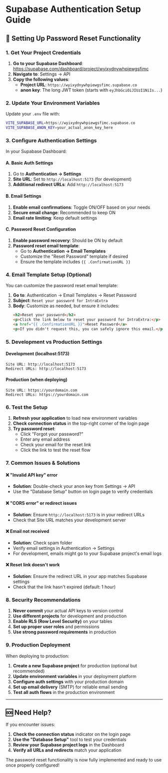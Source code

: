 # Supabase Authentication Setup Guide

## 🔐 Setting Up Password Reset Functionality

### 1. **Get Your Project Credentials**

1. **Go to your Supabase Dashboard**: https://supabase.com/dashboard/project/wyixydnywhpiewgsfimc
2. **Navigate to**: Settings → API
3. **Copy the following values**:
   - **Project URL**: `https://wyixydnywhpiewgsfimc.supabase.co`
   - **anon key**: The long JWT token (starts with `eyJhbGciOiJIUzI1NiIs...`)

### 2. **Update Your Environment Variables**

Update your `.env` file with:
```bash
VITE_SUPABASE_URL=https://wyixydnywhpiewgsfimc.supabase.co
VITE_SUPABASE_ANON_KEY=your_actual_anon_key_here
```

### 3. **Configure Authentication Settings**

In your Supabase Dashboard:

#### A. **Basic Auth Settings**
1. Go to **Authentication → Settings**
2. **Site URL**: Set to `http://localhost:5173` (for development)
3. **Additional redirect URLs**: Add `http://localhost:5173`

#### B. **Email Settings**
1. **Enable email confirmations**: Toggle ON/OFF based on your needs
2. **Secure email change**: Recommended to keep ON
3. **Email rate limiting**: Keep default settings

#### C. **Password Reset Configuration**
1. **Enable password recovery**: Should be ON by default
2. **Password reset email template**:
   - Go to **Authentication → Email Templates**
   - Customize the "Reset Password" template if desired
   - Ensure the template includes `{{ .ConfirmationURL }}`

### 4. **Email Template Setup (Optional)**

You can customize the password reset email template:

1. **Go to**: Authentication → Email Templates → Reset Password
2. **Subject**: `Reset your password for IntraExtra`
3. **Body**: Customize as needed, but ensure it includes:
   ```html
   <h2>Reset your password</h2>
   <p>Click the link below to reset your password for IntraExtra:</p>
   <a href="{{ .ConfirmationURL }}">Reset Password</a>
   <p>If you didn't request this, you can safely ignore this email.</p>
   ```

### 5. **Development vs Production Settings**

#### Development (localhost:5173)
```
Site URL: http://localhost:5173
Redirect URLs: http://localhost:5173
```

#### Production (when deploying)
```
Site URL: https://yourdomain.com
Redirect URLs: https://yourdomain.com
```

### 6. **Test the Setup**

1. **Refresh your application** to load new environment variables
2. **Check connection status** in the top-right corner of the login page
3. **Try password reset**:
   - Click "Forgot your password?"
   - Enter any email address
   - Check your email for the reset link
   - Click the link to test the reset flow

### 7. **Common Issues & Solutions**

#### ❌ **"Invalid API key" error**
- **Solution**: Double-check your anon key from Settings → API
- Use the "Database Setup" button on login page to verify credentials

#### ❌ **"CORS error" or redirect issues**
- **Solution**: Ensure `http://localhost:5173` is in your redirect URLs
- Check that Site URL matches your development server

#### ❌ **Email not received**
- **Solution**: Check spam folder
- Verify email settings in Authentication → Settings
- For development, emails might go to your Supabase project's email logs

#### ❌ **Reset link doesn't work**
- **Solution**: Ensure the redirect URL in your app matches Supabase settings
- Check that the link hasn't expired (default: 1 hour)

### 8. **Security Recommendations**

1. **Never commit** your actual API keys to version control
2. **Use different projects** for development and production
3. **Enable RLS (Row Level Security)** on your tables
4. **Set up proper user roles** and permissions
5. **Use strong password requirements** in production

### 9. **Production Deployment**

When deploying to production:

1. **Create a new Supabase project** for production (optional but recommended)
2. **Update environment variables** in your deployment platform
3. **Configure auth settings** with your production domain
4. **Set up email delivery** (SMTP) for reliable email sending
5. **Test all auth flows** in the production environment

---

## 🆘 **Need Help?**

If you encounter issues:

1. **Check the connection status** indicator on the login page
2. **Use the "Database Setup"** tool to test your credentials
3. **Review your Supabase project logs** in the Dashboard
4. **Verify all URLs and redirects** match your application

The password reset functionality is now fully implemented and ready to use once properly configured!